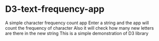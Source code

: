 # D3-text-frequency-app
A simple character frequency count app
Enter a string and the app will count the frequency of character
Also it will check how many new letters are there in the new string
This is a simple demonstration of D3 library
